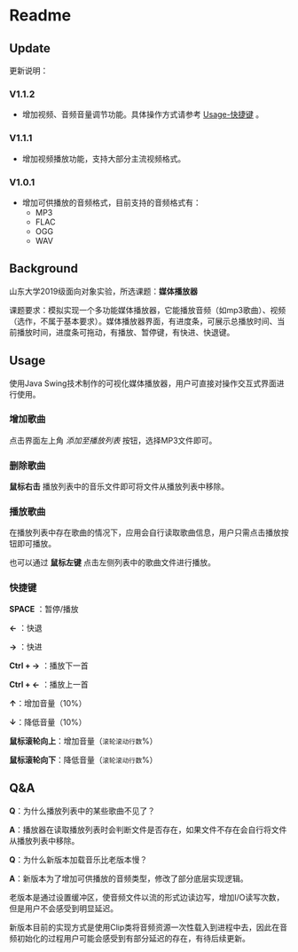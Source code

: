 # Readme

## Update

更新说明：

### V1.1.2

* 增加视频、音频音量调节功能。具体操作方式请参考 [Usage-快捷键](###快捷键) 。

### V1.1.1

* 增加视频播放功能，支持大部分主流视频格式。
### V1.0.1
* 增加可供播放的音频格式，目前支持的音频格式有：
  * MP3
  * FLAC
  * OGG
  * WAV

## Background

山东大学2019级面向对象实验，所选课题：**媒体播放器**

课题要求：模拟实现一个多功能媒体播放器，它能播放音频（如mp3歌曲）、视频（选作，不属于基本要求）。媒体播放器界面，有进度条，可展示总播放时间、当前播放时间，进度条可拖动，有播放、暂停键，有快进、快退键。

## Usage

使用Java Swing技术制作的可视化媒体播放器，用户可直接对操作交互式界面进行使用。

### 增加歌曲

点击界面左上角  *添加至播放列表*  按钮，选择MP3文件即可。

### 删除歌曲

**鼠标右击** 播放列表中的音乐文件即可将文件从播放列表中移除。

### 播放歌曲

在播放列表中存在歌曲的情况下，应用会自行读取歌曲信息，用户只需点击播放按钮即可播放。

也可以通过 **鼠标左键** 点击左侧列表中的歌曲文件进行播放。

### 快捷键

**SPACE** ：暂停/播放

**←** ：快退

**→** ：快进

**Ctrl + →** ：播放下一首

**Ctrl + ←** ：播放上一首

**↑**：增加音量（10%）

**↓**：降低音量（10%）

**鼠标滚轮向上**：增加音量（`滚轮滚动行数`%）

**鼠标滚轮向下**：降低音量（`滚轮滚动行数`%）

## Q&A

**Q**：为什么播放列表中的某些歌曲不见了？

**A**：播放器在读取播放列表时会判断文件是否存在，如果文件不存在会自行将文件从播放列表中移除。



**Q**：为什么新版本加载音乐比老版本慢？

**A**：新版本为了增加可供播放的音频类型，修改了部分底层实现逻辑。

老版本是通过设置缓冲区，使音频文件以流的形式边读边写，增加I/O读写次数，但是用户不会感受到明显延迟。

新版本目前的实现方式是使用Clip类将音频资源一次性载入到进程中去，因此在音频初始化的过程用户可能会感受到有部分延迟的存在，有待后续更新。
